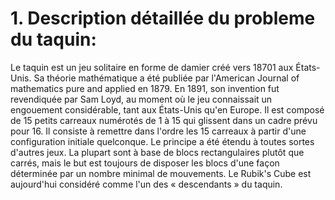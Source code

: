 # 1. Description détaillée du probleme du taquin:

Le taquin est un jeu solitaire en forme de damier créé vers 18701 aux États-Unis. Sa théorie mathématique a été publiée
par l'American Journal of mathematics pure and applied en 1879. En 1891, son invention fut revendiquée par Sam Loyd, au
moment où le jeu connaissait un engouement considérable, tant aux États-Unis qu'en Europe. Il est composé de 15 petits
carreaux numérotés de 1 à 15 qui glissent dans un cadre prévu pour 16. Il consiste à remettre dans l'ordre les 15
carreaux à partir d'une configuration initiale quelconque. Le principe a été étendu à toutes sortes d'autres jeux. La
plupart sont à base de blocs rectangulaires plutôt que carrés, mais le but est toujours de disposer les blocs d'une
façon déterminée par un nombre minimal de mouvements. Le Rubik's Cube est aujourd'hui considéré comme l'un des « descendants » du taquin.
